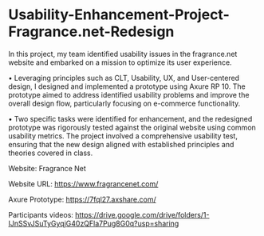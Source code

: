 # Usability-Enhancement-Project-Fragrance.net-Redesign

In this project, my team identified usability issues in the fragrance.net website and embarked on a mission to optimize  its user experience.

• Leveraging principles such as CLT, Usability, UX, and User-centered design, I designed and implemented a prototype
using Axure RP 10. The prototype aimed to address identified usability problems and improve the overall design flow, 
particularly focusing on e-commerce functionality.

• Two specific tasks were identified for enhancement, and the redesigned prototype was rigorously tested against the 
original website using common usability metrics. The project involved a comprehensive usability test, ensuring that the 
new design aligned with established principles and theories covered in class.

Website: Fragrance Net 

Website URL: https://www.fragrancenet.com/

Axure Prototype: https://7fql27.axshare.com/

Participants videos: https://drive.google.com/drive/folders/1-IJnSSvJSuTyGyqjG40zQFla7Pug8G0q?usp=sharing
